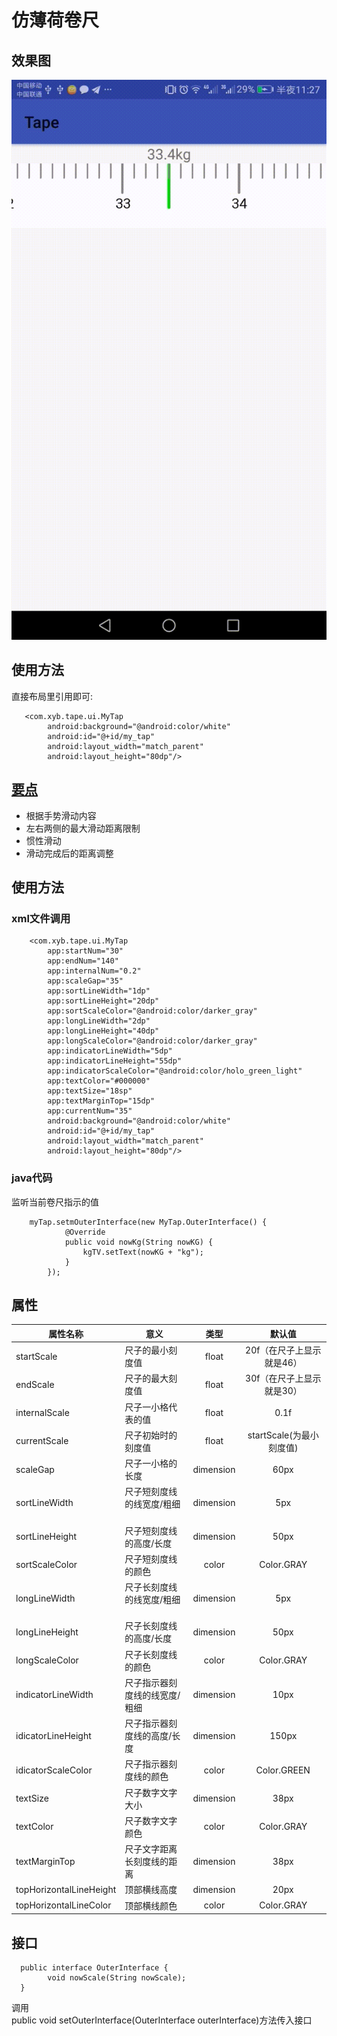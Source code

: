 # 仿薄荷卷尺



## 效果图
![image](https://github.com/ysemylord/HenCoderTape/blob/master/SVID_20171016_232721.gif)

## 使用方法

直接布局里引用即可:<br>
```
   <com.xyb.tape.ui.MyTap
        android:background="@android:color/white"
        android:id="@+id/my_tap"
        android:layout_width="match_parent"
        android:layout_height="80dp"/>
```
## [要点](http://www.jianshu.com/c/36d7137d34f6)
+ 根据手势滑动内容
+ 左右两侧的最大滑动距离限制
+ 惯性滑动
+ 滑动完成后的距离调整


## 使用方法

### xml文件调用
```
    <com.xyb.tape.ui.MyTap
        app:startNum="30"
        app:endNum="140"
        app:internalNum="0.2"
        app:scaleGap="35"
        app:sortLineWidth="1dp"
        app:sortLineHeight="20dp"
        app:sortScaleColor="@android:color/darker_gray"
        app:longLineWidth="2dp"
        app:longLineHeight="40dp"
        app:longScaleColor="@android:color/darker_gray"
        app:indicatorLineWidth="5dp"
        app:indicatorLineHeight="55dp"
        app:indicatorScaleColor="@android:color/holo_green_light"
        app:textColor="#000000"
        app:textSize="18sp"
        app:textMarginTop="15dp"
        app:currentNum="35"
        android:background="@android:color/white"
        android:id="@+id/my_tap"
        android:layout_width="match_parent"
        android:layout_height="80dp"/>
```

### java代码

监听当前卷尺指示的值
```
    myTap.setmOuterInterface(new MyTap.OuterInterface() {
            @Override
            public void nowKg(String nowKG) {
                kgTV.setText(nowKG + "kg");
            }
        });
```
## 属性  
|**属性名称**|**意义**|**类型**|**默认值**|
|--|--|:--:|:--:|
|startScale      | 尺子的最小刻度值     | float| 20f（在尺子上显示就是46）|
|endScale      | 尺子的最大刻度值     | float| 30f（在尺子上显示就是30）|
|internalScale | 尺子一小格代表的值     | float| 0.1f|
|currentScale | 尺子初始时的刻度值     | float| startScale(为最小刻度值)|
|scaleGap | 尺子一小格的长度 | dimension| 60px|
|sortLineWidth | 尺子短刻度线的线宽度/粗细   | dimension| 5px|
|sortLineHeight | 尺子短刻度线的高度/长度 | dimension| 50px|
|sortScaleColor | 尺子短刻度线的颜色   | color| Color.GRAY|
|longLineWidth | 尺子长刻度线的线宽度/粗细   | dimension| 5px|
|longLineHeight | 尺子长刻度线的高度/长度 | dimension| 50px|
|longScaleColor | 尺子长刻度线的颜色   | color| Color.GRAY|
|indicatorLineWidth | 尺子指示器刻度线的线宽度/粗细   | dimension| 10px|
|idicatorLineHeight | 尺子指示器刻度线的高度/长度 | dimension| 150px|
|idicatorScaleColor | 尺子指示器刻度线的颜色   | color| Color.GREEN|
|textSize | 尺子数字文字大小  | dimension| 38px|
|textColor | 尺子数字文字颜色  | color| Color.GRAY|
|textMarginTop | 尺子文字距离长刻度线的距离  | dimension| 38px|
|topHorizontalLineHeight | 顶部横线高度 | dimension| 20px|
|topHorizontalLineColor | 顶部横线颜色 | color| Color.GRAY|


## 接口
```
  public interface OuterInterface {
        void nowScale(String nowScale);
  }
```
调用  
public void setOuterInterface(OuterInterface outerInterface)方法传入接口

